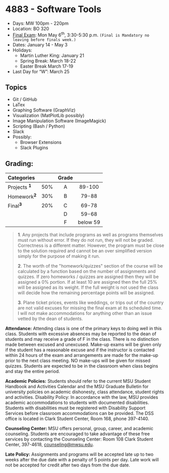 4883 - Software Tools
=====================

- Days: MW 100pm - 220pm 
- Location: BO 320
- [Final Exam](https://msutexas.edu/registrar/_assets/files/pdfs/spring19finals.pdf): Mon May 6<sup>th</sup>, 3:30-5:30 p.m. `(Final is Mandatory no leaving before finals week.)`
- Dates: January 14 - May 3
- Holidays: 
    - Martin Luther King: January 21 
    - Spring Break: March 18-22
    - Easter Break March 17-19
- Last Day for “W”: March 25

## Topics

- Git / GitHub
- LaTex
- Graphing Software (GraphViz)
- Visualization (MatPlotLib possibly)
- Image Manipulation Software (ImageMagick)
- Scripting (Bash / Python)
- Slack
- Possibly:
    - Browser Extensions
    - Slack Plugins

## Grading:    
| Categories                |     | Grade |          |
|:--------------------------|:---:|:-----:|:--------:|
| Projects <sup>**1**</sup> | 50% |   A   |  89-100  |
| Homework<sup>**2**</sup>  | 30% |   B   |  79-88   |
| Final<sup>**3**</sup>     | 20% |   C   |  69-78   |
|                           |     |   D   |  59-68   |
|                           |     |   F   | below 59 |


>**1**. Any projects that include programs as well as programs themselves must run without error. If they do not run, they will not be graded. Correctness is a different matter. However, the program must be close to the solution required and cannot be an over simplified version simply for the purpose of making it run. 
>
>**2**. The worth of the "homework/quizzes" section of the course will be calculated by a function based on the number of assignments and quizzes. If zero homeworks / quizzes are assigned then they will be assigned a 0% portion. If at least 10 are assigned then the full 25% will be assigned as its weight. If the full weight is not used the class will decide how the remaining percentage points will be assigned. 
>
>**3**. Plane ticket prices, events like weddings, or trips out of the country are not valid excuses for missing the final exam at its scheduled time. I will not make accommodations for anything other than an issue vetted by the dean of students. 

**Attendance:** Attending class is one of the primary keys to doing well in this class. Students with excessive absences may be reported to the dean of students and may receive a grade of F in the class. There is no distinction made between excused and unexcused. Make-up exams will be given only if the student has a reasonable excuse and if the instructor is contacted within 24 hours of the exam and arrangements are made for the make-up prior to the next class meeting. NO make-ups will be given for missed quizzes. Students are expected to be in the classroom when class begins and stay the entire period.

**Academic Policies:** Students should refer to the current MSU Student Handbook and Activities Calendar and the MSU Graduate Bulletin for university policies on academic dishonesty, class attendance, student rights and activities.
Disability Policy: In accordance with the law, MSU provides academic accommodations to students with documented disabilities. Students with disabilities must be registered with Disability Support Services before classroom accommodations can be provided. The DSS office is located in Clark Student Center, Room 168, phone 397-4140.

**Counseling Center:** MSU offers personal, group, career, and academic counseling. Students are encouraged to take advantage of these free services by contacting the Counseling Center: Room 108 Clark Student Center, 397-4618, counseling@mwsu.edu.

**Late Policy:** Assignments and programs will be accepted late up to two weeks after the due date with a penalty of 5 points per day. Late work will not be accepted for credit after two days from the due date.



